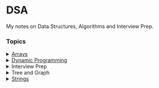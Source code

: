 # DSA

My notes on Data Structures, Algorithms and Interview Prep.

### Topics
<details>
<summary><a href="/Arrays">Arrays</a></summary>
</details>
<details>
<summary><a href="/Dynamic-Programming">Dynamic Programming</a></summary>
</details>
<details>
<summary>Interview Prep</summary>
  <ul>
    <li><a href="/Interview_prep/Adobe">Adobe</a></li>
    <li><a href="/Interview_prep/Goldman_Sachs">Goldman Sachs</a></li>
    <li><a href="/Interview_prep/Google">Google</a></li>
    <li><a href="#">Facebook</a></li>
  </ul>
</details>
<details>
<summary>Tree and Graph</summary>
  <ul>
    <li><a href="#">Tree</a></li>
    <li><a href="/Graphs">Graph</a></li>
 </ul>
</details>
<details>
<summary><a href="/Strings">Strings</a></summary>
</details>
